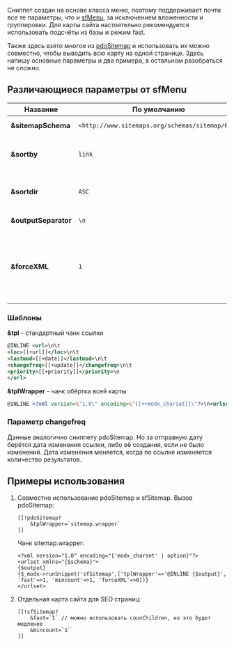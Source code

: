 Сниппет создан на основе класса меню, поэтому поддерживает почти все те параметры, что и [sfMenu][0], за исключением вложенности и группировки. Для карты сайта настоятельно рекомендуется использовать подсчёты из базы и режим fast.

Также здесь взято многое из [pdoSitemap][1] и использовать их можно совместно, чтобы выводить всю карту на одной странице. Здесь напишу основные параметры и два примера, в остальном разобраться не сложно.

## Различающиеся параметры от sfMenu

| Название             | По умолчанию                                    | Описание                                                                                        |
|----------------------|-------------------------------------------------|-------------------------------------------------------------------------------------------------|
| **&sitemapSchema**   | `<http://www.sitemaps.org/schemas/sitemap/0.9>` | Схема карты сайта.                                                                              |
| **&sortby**          | `link`                                          | Сортировка. По умолчанию по названию ссылки                                                     |
| **&sortdir**         | `ASC`                                           | Порядок сортировки. По возрастанию                                                              |
| **&outputSeparator** | `\n`                                            | Разделитель ссылок.                                                                             |
| **&forceXML**        | `1`                                             | Принудительно выводить страницу как XML. При сввместном использовании с pdoSitemap - отключите. |

### Шаблоны

**&tpl** - стандартный чанк ссылки

```xml
@INLINE <url>\n\t
<loc>[[+url]]</loc>\n\t
<lastmod>[[+date]]</lastmod>\n\t
<changefreq>[[+update]]</changefreq>\n\t
<priority>[[+priority]]</priority>\n
</url>
```

**&tplWrapper** - чанк обёртка всей карты

```xml
@INLINE <?xml version=\"1.0\" encoding=\"[[++modx_charset]]\"?>\n<urlset xmlns=\"[[+schema]]\">\n[[+output]]\n</urlset>
```

### Параметр changefreq

Данные аналогично сниппету pdoSitemap. Но за отправную дату берётся дата изменения ссылки, либо её создания, если не было изменений. Дата изменения меняется, когда по ссылке изменяется количество результатов.

## Примеры использования

1. Совместно использование pdoSitemap и sfSitemap.
    Вызов pdoSitemap:

    ```modx
    [[!pdoSitemap?
        &tplWrapper=`sitemap.wrapper`
    ]]
    ```

    Чанк sitemap.wrapper:

    ```fenom
    <?xml version="1.0" encoding="{'modx_charset' | option}"?>
    <urlset xmlns="{$schema}">
    {$output}
    {$_modx->runSnippet('sfSitemap',['tplWrapper'=>'@INLINE {$output}', 'fast'=>1, 'mincount'=>1, 'forceXML'=>0])}
    </urlset>
    ```

2. Отдельная карта сайта для SEO страниц:

    ```modx
    [[!sfSitemap?
        &fast=`1` // можно использовать counChildren, но это будет медленее
        &mincount=`1`
    ]]
    ```

[0]: /components/44_SeoFilter/04_Сниппеты/03_sfMenu.md
[1]: /components/pdotools/snippets/pdositemap
